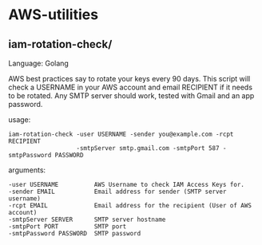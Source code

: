 # AWS-utilities

## iam-rotation-check/

Language: Golang

AWS best practices say to rotate your keys every 90 days.
This script will check a USERNAME in your AWS account and email RECIPIENT if it needs to be rotated.
Any SMTP server should work, tested with Gmail and an app password.

usage:
```
iam-rotation-check -user USERNAME -sender you@example.com -rcpt RECIPIENT 
                   -smtpServer smtp.gmail.com -smtpPort 587 -smtpPassword PASSWORD
```


arguments:
```
-user USERNAME          AWS Username to check IAM Access Keys for.
-sender EMAIL           Email address for sender (SMTP server username)
-rcpt EMAIL             Email address for the recipient (User of AWS account)
-smtpServer SERVER      SMTP server hostname
-smtpPort PORT          SMTP port
-smtpPassword PASSWORD  SMTP password
```
